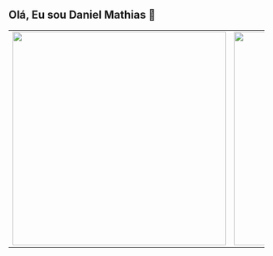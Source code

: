  ## Olá, Eu sou Daniel Mathias 👋
<table>
  <tr>
    <td>
      <img src="https://github-readme-stats.vercel.app/api?username=11Mathias&show_icons=true&theme=radical&show_owner=true" width="420"/>
    </td>
    <td>
      <img src="https://github-readme-stats.vercel.app/api/top-langs/?username=11Mathias&layout=compact&theme=radical" width="420"/>
    </td>
  </tr>
</table>
